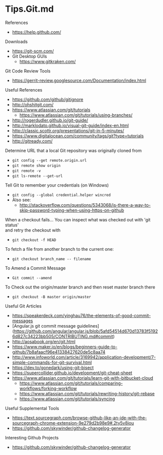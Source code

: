 Tips.Git.md
=========

References
* https://help.github.com/


Downloads
* https://git-scm.com/ 
* Git Desktop GUIs
  * https://www.gitkraken.com/


Git Code Review Tools
* https://gerrit-review.googlesource.com/Documentation/index.html


Useful References
* https://github.com/github/gitignore
* http://ohshitgit.com/
* https://www.atlassian.com/git/tutorials
  * https://www.atlassian.com/git/tutorials/using-branches/
* http://rogerdudler.github.io/git-guide/
* http://marklodato.github.io/visual-git-guide/index-en.html
* http://classic.scottr.org/presentations/git-in-5-minutes/
* https://www.digitalocean.com/community/tags/git?type=tutorials
* http://gitready.com/


Determine URL that a local Git repository was originally cloned from
* ```git config --get remote.origin.url```
* ```git remote show origin```
* ```git remote -v```
* ```git ls-remote --get-url```


Tell Git to remember your credentials (on Windows)
* ```git config --global credential.helper wincred```
* Also see:
	* http://stackoverflow.com/questions/5343068/is-there-a-way-to-skip-password-typing-when-using-https-on-github


When a checkout fails...
You can inspect what was checked out with 'git status'  
and retry the checkout with 
* ```git checkout -f HEAD```


To fetch a file from another branch to the current one:  
* ```git checkout branch_name -- filename```


To Amend a Commit Message
* ```Git commit --amend```

To Check out the origin/master branch and then reset master branch there
* ```git checkout -B master origin/master```





Useful Git Articles
* https://speakerdeck.com/yinghau76/the-elements-of-good-commit-messages
* [Angular.js git commit message guidelines] (https://github.com/angular/angular.js/blob/5afd54514d670d13783f51926d827c34223bb505/CONTRIBUTING.md#commit)
* http://aosabook.org/en/git.html
* https://www.maker.io/en/blogs/beginners-guide-to-github/7b8afaacf96e41338427620de5c8aa74
* http://www.infoworld.com/article/3169942/application-development/7-simple-commands-for-git-survival.html
* https://dev.to/gonedark/using-git-bisect
* https://supercollider.github.io/development/git-cheat-sheet
* https://www.atlassian.com/git/tutorials/learn-git-with-bitbucket-cloud
  * https://www.atlassian.com/git/tutorials/comparing-workflows/forking-workflow
  * https://www.atlassian.com/git/tutorials/rewriting-history/git-rebase
  * https://www.atlassian.com/git/tutorials/syncing



Useful Supplemental Tools
* https://text.sourcegraph.com/browse-github-like-an-ide-with-the-sourcegraph-chrome-extension-9e279d2b98e9#.2ty5v8iou
* https://github.com/skywinder/github-changelog-generator


Interesting Github Projects
* https://github.com/skywinder/github-changelog-generator

